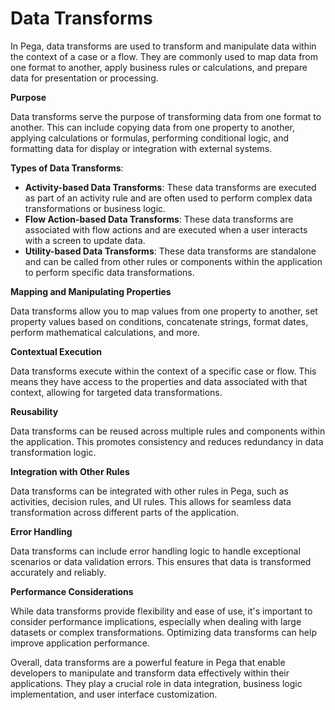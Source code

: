 # Data Transforms
In Pega, data transforms are used to transform and manipulate data within the context of a case or a flow. They are commonly used to map data from one format to another, apply business rules or calculations, and prepare data for presentation or processing.

**Purpose**

Data transforms serve the purpose of transforming data from one format to another. This can include copying data from one property to another, applying calculations or formulas, performing conditional logic, and formatting data for display or integration with external systems.

**Types of Data Transforms**:
   - **Activity-based Data Transforms**: These data transforms are executed as part of an activity rule and are often used to perform complex data transformations or business logic.
   - **Flow Action-based Data Transforms**: These data transforms are associated with flow actions and are executed when a user interacts with a screen to update data.
   - **Utility-based Data Transforms**: These data transforms are standalone and can be called from other rules or components within the application to perform specific data transformations.

**Mapping and Manipulating Properties**

Data transforms allow you to map values from one property to another, set property values based on conditions, concatenate strings, format dates, perform mathematical calculations, and more.

**Contextual Execution**

Data transforms execute within the context of a specific case or flow. This means they have access to the properties and data associated with that context, allowing for targeted data transformations.

**Reusability**

Data transforms can be reused across multiple rules and components within the application. This promotes consistency and reduces redundancy in data transformation logic.

**Integration with Other Rules**

Data transforms can be integrated with other rules in Pega, such as activities, decision rules, and UI rules. This allows for seamless data transformation across different parts of the application.

**Error Handling**

Data transforms can include error handling logic to handle exceptional scenarios or data validation errors. This ensures that data is transformed accurately and reliably.

**Performance Considerations**

While data transforms provide flexibility and ease of use, it's important to consider performance implications, especially when dealing with large datasets or complex transformations. Optimizing data transforms can help improve application performance.

Overall, data transforms are a powerful feature in Pega that enable developers to manipulate and transform data effectively within their applications. They play a crucial role in data integration, business logic implementation, and user interface customization.
